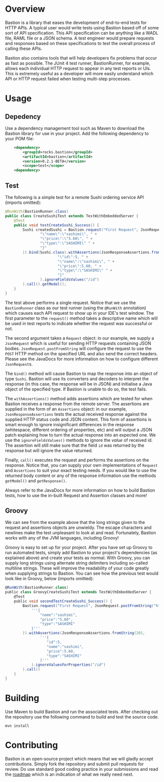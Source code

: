 # Overview

Bastion is a library that eases the development of end-to-end tests for HTTP APIs. A typical user would write tests using Bastion based off of some sort of API specification. This API specification can be anything like a WADL file, RAML file or a JSON schema. A test engineer would prepare requests and responses based on these specifications to test the overall process of calling these APIs.

Bastion also contains tools that will help developers fix problems that occur as fast as possible. The JUnit 4 test runner, BastionRunner, for example, allows each individual HTTP request to appear in any test reports or UIs. This is extremely useful as a developer will more easily understand which API or HTTP request failed when testing multi-step processes. 

# Usage

## Depedency

Use a dependency management tool such as Maven to download the Bastion library for use in your project. Add the following
dependency to your POM file:
```xml
    <dependency>
        <groupId>rocks.bastion</groupId>
        <artifactId>bastion</artifactId>
        <version>0.2.1-BETA</version>
        <scope>test</scope>
    <dependency>
```

## Test

The following is a simple test for a remote Sushi ordering service API (imports omitted):

```java
@RunWith(BastionRunner.class)
public class CreateSushiTest extends TestWithEmbeddedServer {
    @Test
    public void testCreateSushi_Success() {
        Sushi createdSushi = Bastion.request("First Request", JsonRequest.postFromString("http://localhost:9876/sushi", "{ " +
                "\"name\":\"sashimi\", " +
                "\"price\":\"5.60\", " +
                "\"type\":\"SASHIMI\" " +
                "}"
        )).bind(Sushi.class).withAssertions(JsonResponseAssertions.fromString(201, "{ " +
                        "\"id\":5, " +
                        "\"name\":\"sashimi\", " +
                        "\"price\":5.60, " +
                        "\"type\":\"SASHIMI\" " +
                        "}"
                ).ignoreFieldsValues("/id")
        ).call().getModel();
    }
}
```

The test above performs a single request. Notice that we use the `BastionRunner` class as our test runner (using the `@RunWith` annotation) which causes each API request to show up in your IDE's test window.  The first parameter to the `request()` method takes a descriptive name which will be used in test reports to indicate whether the request was successful or not.

The second argument takes a `Request` object: in our example, we supply a `JsonRequest` which is useful for sending HTTP requests containing JSON bodies. `JsonRequest.postFromString` will configure the request to use the `POST` HTTP method on the specified URL and also send the correct headers. Please see the JavaDocs for more information on how to configure different `JsonRequest`s.

The `bind()` method will cause Bastion to map the response into an object of type `Sushi`. Bastion will use its converters and decoders to interpret the response (in this case, the response will be in JSON) and initialise a Java object of the specified type. If Bastion is unable to do so, the test fails.

The `withAssertions()` method adds assertions which are tested for when Bastion receives a response from the remote server. The assertions are supplied in the form of an `Assertions` object: in our example, `JsonResponseAssertions` tests the actual received response against the supplied HTTP status code and JSON content. This form of assertions is smart enough to ignore insignificant differences in the response (whitespace, different ordering of properties, etc) and will output a JSON patch explaining how to turn the actual response into an expected one. We use the `ignoreFieldsValues()` methods to ignore the *value* of received id. The assertion will still make sure that the field `id` was returned by the response but will ignore the value returned.

Finally, `call()` executes the request and performs the assertions on the response. Notice that, you can supply your own implementations of `Request` and `Assertions` to suit your exact testing needs. If you would like to use the returned body content or any of the response information use the methods `getModel()` and `getResponse()`.

Always refer to the JavaDocs for more information on how to build Bastion tests, how to use the in-built Request and Assertion classes and more!

## Groovy

We can see from the example above that the long strings given to the request and assertions objects are unwieldy. The escape characters and newlines make the test unpleasant to look at and read. Fortunately, Bastion works with any of the JVM languages, including Groovy!

Groovy is easy to set up for your project. After you have set up Groovy to run automated tests, simply add Bastion to your project's dependencies (as explained above) and create your tests as normal. With Groovy, you can supply long strings using alternate string delimiters including so-called multiline strings. These will improve the readability of your code greatly when supplying strings to Bastion. You can see how the previous test would look like in Groovy, below (imports omitted):

```groovy
@RunWith(BastionRunner.class)
public class GroovyCreateSushiTest extends TestWithEmbeddedServer {
    @Test
    public void secondTestCreateSushi_Success() {
        Bastion.request("First Request", JsonRequest.postFromString("http://localhost:9876/sushi",
            '''{
                "name":"sashimi",
                "price":"5.60",
                "type":"SASHIMI"
            }'''
        )).withAssertions(JsonResponseAssertions.fromString(201,
                '''{
                   "id":5,
                   "name":"sashimi",
                   "price":5.60,
                   "type":"SASHIMI"
                }'''
            ).ignoreValuesForProperties("/id")
        ).call()
    }
}
```

# Building

Use Maven to build Bastion and run the associated tests. After checking out the repository 
use the following command to build and test the source code.

    mvn install

# Contributing

Bastion is an open-source project which means that we will gladly accept contributions. Simply 
fork the repository and submit pull requests for review. Do use standard good coding practice 
in your submissions and read the [roadmap](https://github.com/KPull/Bastion/wiki/Roadmap) which 
is an indication of what we really need next.
